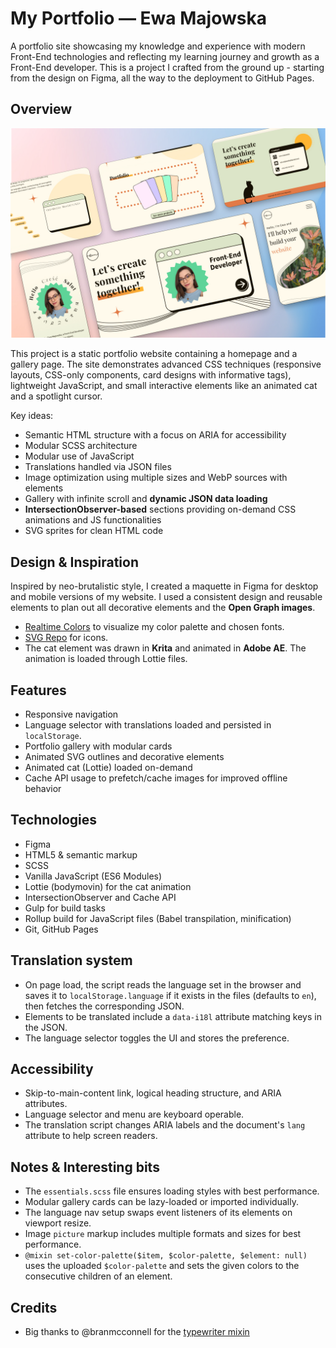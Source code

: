 # My Portfolio — Ewa Majowska

A portfolio site showcasing my knowledge and experience with modern Front-End technologies and reflecting my learning journey and growth as a Front-End developer. This is a project I crafted from the ground up - starting from the design on Figma, all the way to the deployment to GitHub Pages.

## Overview

![Colorful collage of rounded cards showing some of the sections of my website.](/screenshots/mockup.jpg)

This project is a static portfolio website containing a homepage and a gallery page. The site demonstrates advanced CSS techniques (responsive layouts, CSS-only components, card designs with informative tags), lightweight JavaScript, and small interactive elements like an animated cat and a spotlight cursor.

Key ideas:

- Semantic HTML structure with a focus on ARIA for accessibility
- Modular SCSS architecture
- Modular use of JavaScript
- Translations handled via JSON files
- Image optimization using multiple sizes and WebP sources with <picture> elements
- Gallery with infinite scroll and **dynamic JSON data loading**
- **IntersectionObserver-based** sections providing on-demand CSS animations and JS functionalities
- SVG sprites for clean HTML code

## Design & Inspiration

Inspired by neo-brutalistic style, I created a maquette in Figma for desktop and mobile versions of my website. I used a consistent design and reusable elements to plan out all decorative elements and the **Open Graph images**.

- [Realtime Colors](https://www.realtimecolors.com) to visualize my color palette and chosen fonts.
- [SVG Repo](https://www.svgrepo.com) for icons.
- The cat element was drawn in **Krita** and animated in **Adobe AE**. The animation is loaded through Lottie files.

## Features

- Responsive navigation
- Language selector with translations loaded and persisted in `localStorage`.
- Portfolio gallery with modular cards
- Animated SVG outlines and decorative elements
- Animated cat (Lottie) loaded on-demand
- Cache API usage to prefetch/cache images for improved offline behavior

## Technologies

- Figma
- HTML5 & semantic markup
- SCSS
- Vanilla JavaScript (ES6 Modules)
- Lottie (bodymovin) for the cat animation
- IntersectionObserver and Cache API
- Gulp for build tasks
- Rollup build for JavaScript files (Babel transpilation, minification)
- Git, GitHub Pages

## Translation system

- On page load, the script reads the language set in the browser and saves it to `localStorage.language` if it exists in the files (defaults to `en`), then fetches the corresponding JSON.
- Elements to be translated include a `data-i18l` attribute matching keys in the JSON.
- The language selector toggles the UI and stores the preference.

## Accessibility

- Skip-to-main-content link, logical heading structure, and ARIA attributes.
- Language selector and menu are keyboard operable.
- The translation script changes ARIA labels and the document's `lang` attribute to help screen readers.

## Notes & Interesting bits

- The `essentials.scss` file ensures loading styles with best performance.
- Modular gallery cards can be lazy-loaded or imported individually.
- The language nav setup swaps event listeners of its elements on viewport resize.
- Image `picture` markup includes multiple formats and sizes for best performance.
- `@mixin set-color-palette($item, $color-palette, $element: null)` uses the uploaded `$color-palette` and sets the given colors to the consecutive children of an element.

## Credits

- Big thanks to @branmcconnell for the [typewriter mixin](https://github.com/brandonmcconnell/typed.css)
